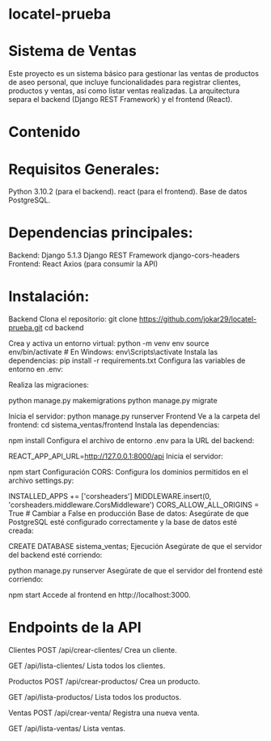# locatel-prueba

# Sistema de Ventas
Este proyecto es un sistema básico para gestionar las ventas de productos de aseo personal, que incluye funcionalidades para registrar clientes, productos y ventas, así como listar ventas realizadas. La arquitectura separa el backend (Django REST Framework) y el frontend (React).

# Contenido

# Requisitos Generales:
Python 3.10.2 (para el backend).
react (para el frontend).
Base de datos PostgreSQL.
# Dependencias principales:
Backend:
Django 5.1.3
Django REST Framework
django-cors-headers
Frontend:
React
Axios (para consumir la API)

# Instalación:
Backend
Clona el repositorio:
git clone https://github.com/jokar29/locatel-prueba.git
cd backend

Crea y activa un entorno virtual:
python -m venv env
source env/bin/activate  # En Windows: env\Scripts\activate
Instala las dependencias:
pip install -r requirements.txt
Configura las variables de entorno en .env:

Realiza las migraciones:

python manage.py makemigrations
python manage.py migrate

Inicia el servidor:
python manage.py runserver
Frontend
Ve a la carpeta del frontend:
cd sistema_ventas/frontend
Instala las dependencias:

npm install
Configura el archivo de entorno .env para la URL del backend:

REACT_APP_API_URL=http://127.0.0.1:8000/api
Inicia el servidor:

npm start
Configuración
CORS:
Configura los dominios permitidos en el archivo settings.py:


INSTALLED_APPS += ['corsheaders']
MIDDLEWARE.insert(0, 'corsheaders.middleware.CorsMiddleware')
CORS_ALLOW_ALL_ORIGINS = True  # Cambiar a False en producción
Base de datos:
Asegúrate de que PostgreSQL esté configurado correctamente y la base de datos esté creada:


CREATE DATABASE sistema_ventas;
Ejecución
Asegúrate de que el servidor del backend esté corriendo:

python manage.py runserver
Asegúrate de que el servidor del frontend esté corriendo:

npm start
Accede al frontend en http://localhost:3000.

# Endpoints de la API
Clientes
POST /api/crear-clientes/
Crea un cliente.

GET /api/lista-clientes/
Lista todos los clientes.

Productos
POST /api/crear-productos/
Crea un producto.

GET /api/lista-productos/
Lista todos los productos.

Ventas
POST /api/crear-venta/
Registra una nueva venta.

GET /api/lista-ventas/
Lista ventas.
